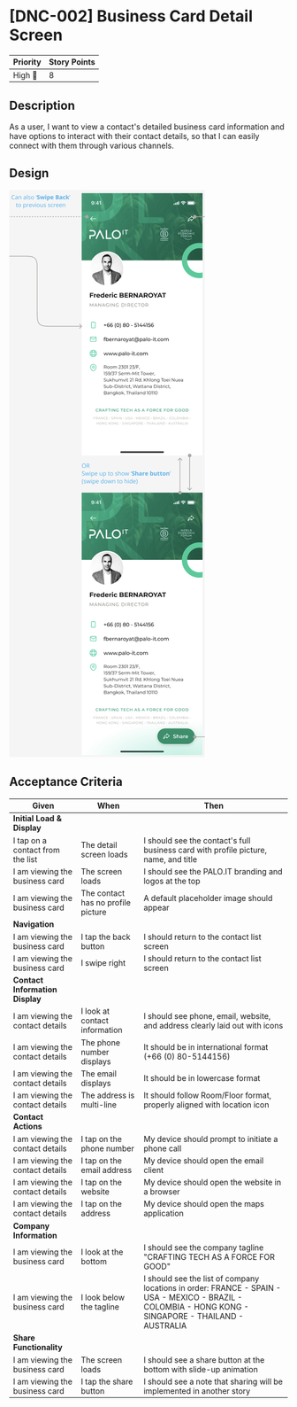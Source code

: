 # [DNC-002] Business Card Detail Screen

| **Priority** | **Story Points** |
| ------------ | ---------------- |
| High 🔴      | 8                |

## Description

As a user, I want to view a contact's detailed business card information and have options to interact with their contact details, so that I can easily connect with them through various channels.

## Design

![Business Card Detail Screen Design](./images/DNC-002.png)

## Acceptance Criteria

| Given                            | When                               | Then                                                                                                                                                  |
| -------------------------------- | ---------------------------------- | ----------------------------------------------------------------------------------------------------------------------------------------------------- |
| **Initial Load & Display**       |
| I tap on a contact from the list | The detail screen loads            | I should see the contact's full business card with profile picture, name, and title                                                                   |
| I am viewing the business card   | The screen loads                   | I should see the PALO.IT branding and logos at the top                                                                                                |
| I am viewing the business card   | The contact has no profile picture | A default placeholder image should appear                                                                                                             |
| **Navigation**                   |
| I am viewing the business card   | I tap the back button              | I should return to the contact list screen                                                                                                            |
| I am viewing the business card   | I swipe right                      | I should return to the contact list screen                                                                                                            |
| **Contact Information Display**  |
| I am viewing the contact details | I look at contact information      | I should see phone, email, website, and address clearly laid out with icons                                                                           |
| I am viewing the contact details | The phone number displays          | It should be in international format (+66 (0) 80-5144156)                                                                                             |
| I am viewing the contact details | The email displays                 | It should be in lowercase format                                                                                                                      |
| I am viewing the contact details | The address is multi-line          | It should follow Room/Floor format, properly aligned with location icon                                                                               |
| **Contact Actions**              |
| I am viewing the contact details | I tap on the phone number          | My device should prompt to initiate a phone call                                                                                                      |
| I am viewing the contact details | I tap on the email address         | My device should open the email client                                                                                                                |
| I am viewing the contact details | I tap on the website               | My device should open the website in a browser                                                                                                        |
| I am viewing the contact details | I tap on the address               | My device should open the maps application                                                                                                            |
| **Company Information**          |
| I am viewing the business card   | I look at the bottom               | I should see the company tagline "CRAFTING TECH AS A FORCE FOR GOOD"                                                                                  |
| I am viewing the business card   | I look below the tagline           | I should see the list of company locations in order: FRANCE - SPAIN - USA - MEXICO - BRAZIL - COLOMBIA - HONG KONG - SINGAPORE - THAILAND - AUSTRALIA |
| **Share Functionality**          |
| I am viewing the business card   | The screen loads                   | I should see a share button at the bottom with slide-up animation                                                                                     |
| I am viewing the business card   | I tap the share button             | I should see a note that sharing will be implemented in another story                                                                                 |
